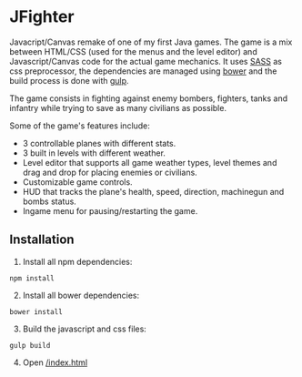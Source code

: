 # JFighter
Javacript/Canvas remake of one of my first Java games.
The game is a mix between HTML/CSS (used for the menus and the level editor) and Javascript/Canvas code for the actual game mechanics.
It uses [SASS](http://sass-lang.com) as css preprocessor, the dependencies are managed using [bower](https://bower.io) and the build process is done with [gulp](http://gulpjs.com).

The game consists in fighting against enemy bombers, fighters, tanks and infantry while trying to save as many civilians as possible.

Some of the game's features include:
- 3 controllable planes with different stats.
- 3 built in levels with different weather.
- Level editor that supports all game weather types, level themes and drag and drop for placing enemies or civilians.
- Customizable game controls.
- HUD that tracks the plane's health, speed, direction, machinegun and bombs status.
- Ingame menu for pausing/restarting the game.

## Installation

1. Install all npm dependencies:

  ```
  npm install
  ```

2. Install all bower dependencies:

  ```
  bower install
  ```

3. Build the javascript and css files:

  ```
  gulp build
  ```

4. Open [/index.html](https://github.com/gryp17/JFighter/blob/master/index.html)



